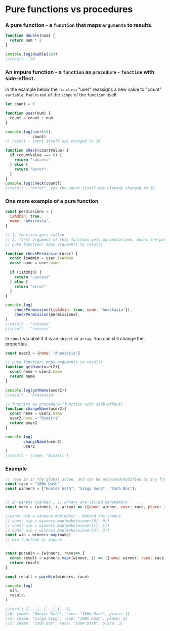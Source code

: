 # Pure functions vs procedures

### A pure function - a `function` that maps `arguments` to results.

```js
function double(num) {
  return num * 2
}

console.log(double(10))
//result - 20
```

### An impure function - a `function` as `procedure` - `function` with side-effect.

In the example below the `function` "user" reassigns a new value to "count" `variable`, that is out of the `scope` of the `function` itself.

```js
let count = 0

function user(num) {
  count = count + num
}

console.log(user(10),
  		    count)
// result - count itself was changed to 10 

function check(countValue) {
  if (countValue === 0) {
    return "success"
  } else {
    return "error"
  }
}
console.log(check(count))
//result - "error", cos the count itself was already changed to 10 
```
### One more example of a pure function

```js
const permissions = {
  isAdmin: true,
  name: "Anastasia",
}

// 1. function gets called
// 2. first argument of this function gets parametarized, means the passed arguments in this case "permissions" variable, becomes "user" parameter in the function.
// pure function: maps arguments to results

function checkPermission(user) {
  const isAdmin = user.isAdmin
  const name = user.name
  
  if (isAdmin) {
    return "success"
  } else {
    return "error"
  }
}

console.log(
    checkPermission({isAdmin: true, name: "Anastasia"}),
  	checkPermission(permissions),
)
//result - "success"
//result - "success"
```

In `const` variable if it is an `object` or `array`. You can still change the properties.

```js
const user2 = {name: "Anastasia"}

// pure function: maps arguments to results
function getName(user2){
  const name = user2.name
  return name
}

console.log(getName(user2))
//result - "Anastasia"

// function as procedure (function with side-effect)
function changeName(user2){
  const name = user2.name
  user2.name = "Dimitri"
  return user2
}

console.log(
  		changeName(user2),
  		user2
)
//result - {name: "Dimitri"}
```

### Example

```js
// race is in the global scope, and can be accessed/modified by any functions
const race = "100m Dash"
const winners = ["Hunter Gath", "Singa Song", "Imda Bos"];


// in parens (winner , i, array) are called parameters
const make = (winner, i, array) => ({name: winner, race: race, place: i + 1})

//const win = winners.map(make) - behind the scenes
// const win = winners.map(make(winner[0], 0))
// const win = winners.map(make(winner[1], 1))
// const win = winners.map(make(winner[2], 2))
const win = winners.map(make)
// win function is impure


const pureWin = (winners, race)=> {
  const result = winners.map((winner, i) => ({name: winner, race: race, place: i +1}))
  return result
}

const result = pureWin(winners, race)

console.log(
  win,
  result,
)

//result [{...}, {...},{...}]
//0: {name: "Hunter Gath", race: "100m Dash", place: 1}
//1: {name: "Singa Song", race: "100m Dash", place: 2}
//2: {name: "Imda Bos", race: "100m Dash", place: 3}
```
